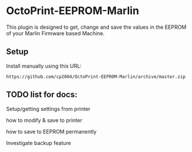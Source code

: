 # OctoPrint-EEPROM-Marlin

This plugin is designed to get, change and save the values in the EEPROM of your Marlin Firmware based Machine.

## Setup

Install manually using this URL:

    https://github.com/cp2004/OctoPrint-EEPROM-Marlin/archive/master.zip

## TODO list for docs:

Setup/getting settings from printer

how to modify & save to printer

how to save to EEPROM permanently

Investigate backup feature
